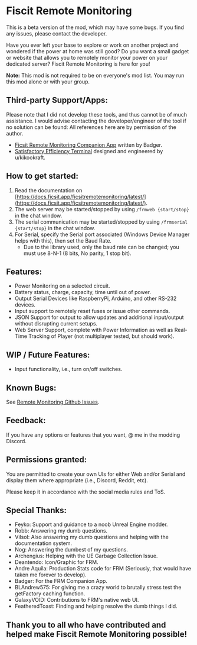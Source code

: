 # Fiscit Remote Monitoring

This is a beta version of the mod, which may have some bugs. If you find any issues, please contact the developer.

Have you ever left your base to explore or work on another project and wondered if the power at home was still good? Do you want a small gadget or website that allows you to remotely monitor your power on your dedicated server? Fiscit Remote Monitoring is here for you!

**Note:** This mod is not required to be on everyone's mod list. You may run this mod alone or with your group.

## Third-party Support/Apps:

Please note that I did not develop these tools, and thus cannot be of much assistance. I would advise contacting the developer/engineer of the tool if no solution can be found: All references here are by permission of the author.

- [Ficsit Remote Monitoring Companion App](https://github.com/AP-Hunt/FicsitRemoteMonitoringCompanion/releases/) written by Badger.
- [Satisfactory Efficiency Terminal](https://github.com/kikookraft/satisfactory-efficiency-terminal) designed and engineered by u/kikookraft.

## How to get started:

1. Read the documentation on [https://docs.ficsit.app/ficsitremotemonitoring/latest/](https://docs.ficsit.app/ficsitremotemonitoring/latest/).
2. The web server may be started/stopped by using `/frmweb {start/stop}` in the chat window.
3. The serial communication may be started/stopped by using `/frmserial {start/stop}` in the chat window.
4. For Serial, specify the Serial port associated (Windows Device Manager helps with this), then set the Baud Rate.
   - Due to the library used, only the baud rate can be changed; you must use 8-N-1 (8 bits, No parity, 1 stop bit).

## Features:

- Power Monitoring on a selected circuit.
- Battery status, charge, capacity, time until out of power.
- Output Serial Devices like RaspberryPi, Arduino, and other RS-232 devices.
- Input support to remotely reset fuses or issue other commands.
- JSON Support for output to allow updates and additional input/output without disrupting current setups.
- Web Server Support, complete with Power Information as well as Real-Time Tracking of Player (not multiplayer tested, but should work).

## WIP / Future Features:

- Input functionality, i.e., turn on/off switches.

## Known Bugs:

See [Remote Monitoring Github Issues](https://github.com/porisius/FicsitRemoteMonitoring/issues).

## Feedback:

If you have any options or features that you want, @ me in the modding Discord.

## Permissions granted:

You are permitted to create your own UIs for either Web and/or Serial and display them where appropriate (i.e., Discord, Reddit, etc).

Please keep it in accordance with the social media rules and ToS.

## Special Thanks:

- Feyko: Support and guidance to a noob Unreal Engine modder.
- Robb: Answering my dumb questions.
- Vilsol: Also answering my dumb questions and helping with the documentation system.
- Nog: Answering the dumbest of my questions.
- Archengius: Helping with the UE Garbage Collection Issue.
- Deantendo: Icon/Graphic for FRM.
- Andre Aquila: Production Stats code for FRM (Seriously, that would have taken me forever to develop).
- Badger: For the FRM Companion App.
- BLAndrew575: For giving me a crazy world to brutally stress test the getFactory caching function.
- GalaxyVOID: Contributions to FRM's native web UI.
- FeatheredToast: Finding and helping resolve the dumb things I did.

## Thank you to all who have contributed and helped make Fiscit Remote Monitoring possible!